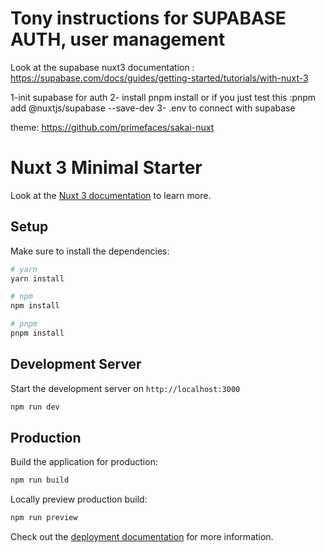 # Tony instructions for SUPABASE AUTH, user management 
Look at the supabase nuxt3 documentation : https://supabase.com/docs/guides/getting-started/tutorials/with-nuxt-3

1-init supabase for auth
2- install pnpm install or if you just test this :pnpm add @nuxtjs/supabase --save-dev
3- .env to connect with supabase


theme: 
https://github.com/primefaces/sakai-nuxt


# Nuxt 3 Minimal Starter

Look at the [Nuxt 3 documentation](https://nuxt.com/docs/getting-started/introduction) to learn more.

## Setup

Make sure to install the dependencies:

```bash
# yarn
yarn install

# npm
npm install

# pnpm
pnpm install
```

## Development Server

Start the development server on `http://localhost:3000`

```bash
npm run dev
```

## Production

Build the application for production:

```bash
npm run build
```

Locally preview production build:

```bash
npm run preview
```

Check out the [deployment documentation](https://nuxt.com/docs/getting-started/deployment) for more information.
